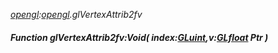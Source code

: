 _[opengl](../../modules/opengl/opengl-module.md):[opengl](../../modules/opengl/opengl-module.md).glVertexAttrib2fv_
##### Function glVertexAttrib2fv:Void( index:[GLuint](../../modules/opengl/opengl-gluint.md),v:[GLfloat](../../modules/opengl/opengl-glfloat.md) Ptr )

